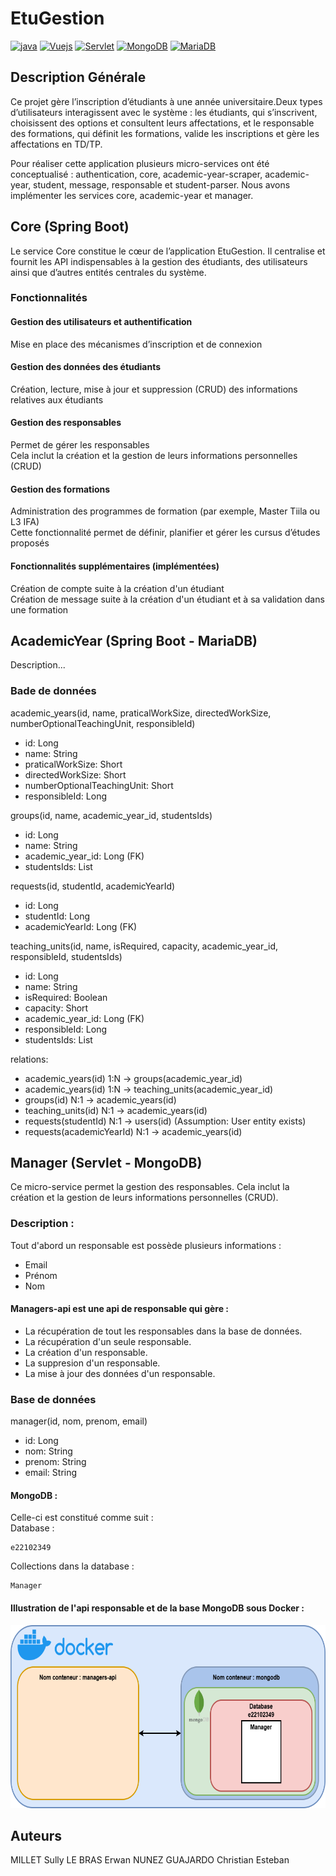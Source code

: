# EtuGestion
[![java](https://img.shields.io/badge/Java-orange.svg)](https://www.java.com)
[![Vuejs](https://img.shields.io/badge/Vue.js-green.svg)](https://vuejs.org/)
[![Servlet](https://img.shields.io/badge/Servlet-red.svg)](https://jakarta.ee/specifications/servlet/)
[![MongoDB](https://img.shields.io/badge/MongoDB-darkgreen.svg)](https://www.mongodb.com/)
[![MariaDB](https://img.shields.io/badge/MariaDB-blue.svg)](https://mariadb.org/)


## Description Générale
Ce projet gère l’inscription d’étudiants à une année universitaire.Deux types d’utilisateurs interagissent avec le système : les étudiants, qui s’inscrivent, choisissent des options et consultent leurs affectations, et le responsable des formations, qui définit les formations, valide les inscriptions et gère les affectations en TD/TP. 

Pour réaliser cette application plusieurs micro-services ont été conceptualisé : authentication, core, academic-year-scraper, academic-year, student, message, responsable et student-parser. Nous avons implémenter les services core, academic-year et manager.

## Core (Spring Boot)
Le service Core constitue le cœur de l’application EtuGestion. Il centralise et fournit les API indispensables à la gestion des étudiants, des utilisateurs ainsi que d’autres entités centrales du système.

### Fonctionnalités

#### Gestion des utilisateurs et authentification  
Mise en place des mécanismes d’inscription et de connexion  

#### Gestion des données des étudiants  
Création, lecture, mise à jour et suppression (CRUD) des informations relatives aux étudiants  

#### Gestion des responsables  
Permet de gérer les responsables  
Cela inclut la création et la gestion de leurs informations personnelles (CRUD)  

#### Gestion des formations  
Administration des programmes de formation (par exemple, Master Tiila ou L3 IFA)  
Cette fonctionnalité permet de définir, planifier et gérer les cursus d’études proposés  

#### Fonctionnalités supplémentaires (implémentées)  
Création de compte suite à la création d'un étudiant  
Création de message suite à la création d'un étudiant et à sa validation dans une formation  


## AcademicYear (Spring Boot - MariaDB)
Description...
### Bade de données
academic_years(id, name, praticalWorkSize, directedWorkSize, numberOptionalTeachingUnit, responsibleId)
  - id: Long
  - name: String
  - praticalWorkSize: Short
  - directedWorkSize: Short
  - numberOptionalTeachingUnit: Short
  - responsibleId: Long

groups(id, name, academic_year_id, studentsIds)
  - id: Long
  - name: String
  - academic_year_id: Long (FK)
  - studentsIds: List<Long>

requests(id, studentId, academicYearId)
  - id: Long
  - studentId: Long
  - academicYearId: Long (FK)

teaching_units(id, name, isRequired, capacity, academic_year_id, responsibleId, studentsIds)
  - id: Long
  - name: String
  - isRequired: Boolean
  - capacity: Short
  - academic_year_id: Long (FK)
  - responsibleId: Long
  - studentsIds: List<Long>

relations:
  - academic_years(id) 1:N -> groups(academic_year_id)
  - academic_years(id) 1:N -> teaching_units(academic_year_id)
  - groups(id) N:1 -> academic_years(id)
  - teaching_units(id) N:1 -> academic_years(id)
  - requests(studentId) N:1 -> users(id) (Assumption: User entity exists)
  - requests(academicYearId) N:1 -> academic_years(id)


## Manager (Servlet - MongoDB)
Ce micro-service permet la gestion des responsables. Cela inclut la création et la gestion de leurs informations personnelles (CRUD).
### Description :
Tout d'abord un responsable est possède plusieurs informations : 
- Email
- Prénom
- Nom
#### Managers-api est une api de responsable qui gère :
- La récupération de tout les responsables dans la base de données.
- La récupération d'un seule responsable.
- La création d'un responsable.
- La suppresion d'un responsable.
- La mise à jour des données d'un responsable.

### Base de données
manager(id, nom, prenom, email)
  - id: Long
  - nom: String
  - prenom: String
  - email: String

#### MongoDB :
Celle-ci est constitué comme suit :  
Database :
```
e22102349
```
Collections dans la database :
```
Manager
```
#### Illustration de l'api responsable et de la base MongoDB sous Docker :
<img src="img_readme/docker_manager-api_mongodb.png" alt="Texte alternatif" width="640" height="293">

## Auteurs
MILLET Sully
LE BRAS Erwan
NUNEZ GUAJARDO Christian Esteban
